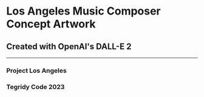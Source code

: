 # Los Angeles Music Composer Concept Artwork
## Created with OpenAI's DALL-E 2

***

### Project Los Angeles
### Tegridy Code 2023
